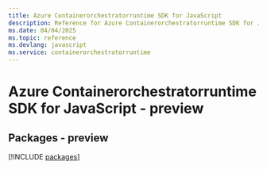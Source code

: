 ```yaml
---
title: Azure Containerorchestratorruntime SDK for JavaScript
description: Reference for Azure Containerorchestratorruntime SDK for JavaScript
ms.date: 04/04/2025
ms.topic: reference
ms.devlang: javascript
ms.service: containerorchestratorruntime
---
```

# Azure Containerorchestratorruntime SDK for JavaScript - preview
## Packages - preview
[!INCLUDE [packages](containerorchestratorruntime-index.md)]